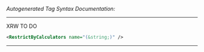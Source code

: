 _Autogenerated Tag Syntax Documentation:_

---
XRW TO DO

```xml
<RestrictByCalculators name="(&string;)" />
```



---
